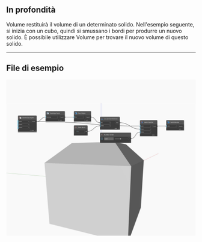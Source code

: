 ## In profondità
Volume restituirà il volume di un determinato solido. Nell'esempio seguente, si inizia con un cubo, quindi si smussano i bordi per produrre un nuovo solido. È possibile utilizzare Volume per trovare il nuovo volume di questo solido.
___
## File di esempio

![Volume](./Autodesk.DesignScript.Geometry.Solid.Volume_img.jpg)

